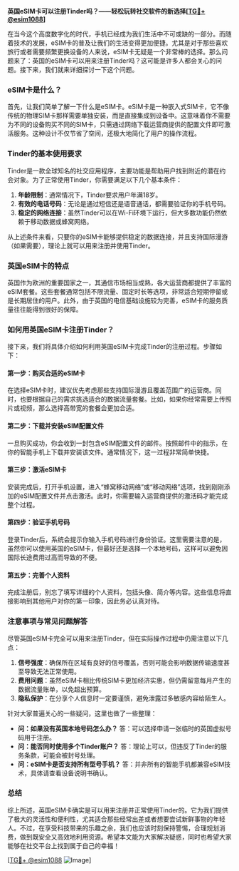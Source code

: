 **英国eSIM卡可以注册Tinder吗？——轻松玩转社交软件的新选择[[TG💪+ @esim1088](https://t.me/s/esim1088)]**

在当今这个高度数字化的时代，手机已经成为我们生活中不可或缺的一部分。而随着技术的发展，eSIM卡的普及让我们的生活变得更加便捷。尤其是对于那些喜欢旅行或者需要频繁更换设备的人来说，eSIM卡无疑是一个非常棒的选择。那么问题来了：英国的eSIM卡可以用来注册Tinder吗？这可能是许多人都会关心的问题。接下来，我们就来详细探讨一下这个问题。

### eSIM卡是什么？

首先，让我们简单了解一下什么是eSIM卡。eSIM卡是一种嵌入式SIM卡，它不像传统的物理SIM卡那样需要单独安装，而是直接集成到设备中。这意味着你不需要为不同的设备购买不同的SIM卡，只需通过网络下载运营商提供的配置文件即可激活服务。这种设计不仅节省了空间，还极大地简化了用户的操作流程。

### Tinder的基本使用要求

Tinder是一款全球知名的社交应用程序，主要功能是帮助用户找到附近的潜在约会对象。为了正常使用Tinder，你需要满足以下几个基本条件：

1. **年龄限制**：通常情况下，Tinder要求用户年满18岁。
2. **有效的电话号码**：无论是通过短信还是语音通话，都需要验证你的手机号码。
3. **稳定的网络连接**：虽然Tinder可以在Wi-Fi环境下运行，但大多数功能仍然依赖于移动数据或蜂窝网络。

从上述条件来看，只要你的eSIM卡能够提供稳定的数据连接，并且支持国际漫游（如果需要），理论上就可以用来注册并使用Tinder。

### 英国eSIM卡的特点

英国作为欧洲的重要国家之一，其通信市场相当成熟，各大运营商都提供了丰富的eSIM套餐。这些套餐通常包括不限流量、固定时长等选项，非常适合短期停留或是长期居住的用户。此外，由于英国的电信基础设施较为完善，eSIM卡的服务质量往往能得到很好的保障。

### 如何用英国eSIM卡注册Tinder？

接下来，我们将具体介绍如何利用英国eSIM卡完成Tinder的注册过程。步骤如下：

#### 第一步：购买合适的eSIM卡
在选择eSIM卡时，建议优先考虑那些支持国际漫游且覆盖范围广的运营商。同时，也要根据自己的需求挑选适合的数据流量套餐。比如，如果你经常需要上传照片或视频，那么选择高带宽的套餐会更加合适。

#### 第二步：下载并安装eSIM配置文件
一旦购买成功，你会收到一封包含eSIM配置文件的邮件。按照邮件中的指示，在你的智能手机上下载并安装该文件。通常情况下，这一过程非常简单快捷。

#### 第三步：激活eSIM卡
安装完成后，打开手机设置，进入“蜂窝移动网络”或“移动网络”选项，找到刚刚添加的eSIM配置文件并点击激活。此时，你需要输入运营商提供的激活码才能完成整个过程。

#### 第四步：验证手机号码
登录Tinder后，系统会提示你输入手机号码进行身份验证。这里需要注意的是，虽然你可以使用英国的eSIM卡，但最好还是选择一个本地号码，这样可以避免因国际长途费用过高而导致的不便。

#### 第五步：完善个人资料
完成注册后，别忘了填写详细的个人资料，包括头像、简介等内容。这些信息将直接影响到其他用户对你的第一印象，因此务必认真对待。

### 注意事项与常见问题解答

尽管英国eSIM卡完全可以用来注册Tinder，但在实际操作过程中仍需注意以下几点：

1. **信号强度**：确保所在区域有良好的信号覆盖，否则可能会影响数据传输速度甚至导致无法正常使用。
2. **费用问题**：虽然eSIM卡相比传统SIM卡更加经济实惠，但仍需留意每月产生的数据流量账单，以免超出预算。
3. **隐私保护**：在分享个人信息时一定要谨慎，避免泄露过多敏感内容给陌生人。

针对大家普遍关心的一些疑问，这里也做了一些整理：
- **问：如果没有英国本地号码怎么办？**
  答：可以选择申请一张临时的英国虚拟号码用于注册。
- **问：能否同时使用多个Tinder账户？**
  答：理论上可以，但违反了Tinder的服务条款，可能会被封号处理。
- **问：eSIM卡是否支持所有型号手机？**
  答：并非所有的智能手机都兼容eSIM技术，具体请查看设备说明书确认。

### 总结

综上所述，英国eSIM卡确实是可以用来注册并正常使用Tinder的。它为我们提供了极大的灵活性和便利性，尤其适合那些经常出差或者想要尝试新鲜事物的年轻人。不过，在享受科技带来的乐趣之余，我们也应该时刻保持警惕，合理规划消费，做到既安全又高效地利用资源。希望本文能为大家解决疑惑，同时也希望大家能够在社交平台上找到属于自己的幸福！

[[TG💪+ @esim1088](https://t.me/s/esim1088) ![Image](https://i.postimg.cc/4NQfJmqS/Snipaste-2025-05-13-00-14-12.png)]